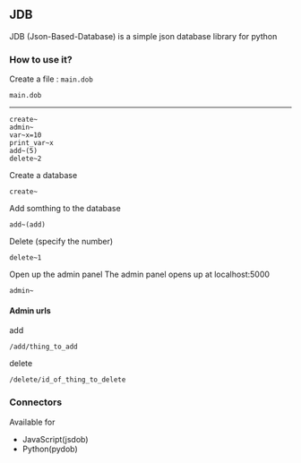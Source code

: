 ## JDB

JDB (Json-Based-Database) is a simple json database library for python


### How to use it?


Create a  file : `main.dob`

    main.dob
<hr>

    create~
    admin~
    var~x=10
    print_var~x
    add~(5)
    delete~2

Create a database

    create~

Add somthing to the database

    add~(add)

Delete (specify the number)

    delete~1

Open up the admin panel
The admin panel opens up at localhost:5000

    admin~


#### Admin urls
add 

    /add/thing_to_add

delete

    /delete/id_of_thing_to_delete


### Connectors

Available for

 - JavaScript(jsdob)
 - Python(pydob)
